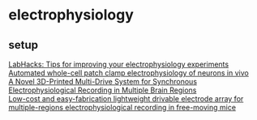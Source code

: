 # electrophysiology

## setup
[LabHacks: Tips for improving your electrophysiology experiments](https://www.scientifica.uk.com/neurowire/labhacks-tips-for-improving-your-electrophysiology-experiments)  
[Automated whole-cell patch clamp electrophysiology of neurons in vivo](https://syntheticneurobiology.org/publications/publicationdetail/185/25)  
[A Novel 3D-Printed Multi-Drive System for Synchronous Electrophysiological Recording in Multiple Brain Regions](https://www.frontiersin.org/articles/10.3389/fnins.2019.01322/full)  
[Low-cost and easy-fabrication lightweight drivable electrode array for multiple-regions electrophysiological recording in free-moving mice](https://iopscience.iop.org/article/10.1088/1741-2552/ac494e/meta)  
